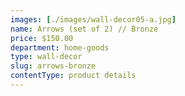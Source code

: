 ```yaml
---
images: [./images/wall-decor05-a.jpg]
name: Arrows (set of 2) // Bronze
price: $150.00
department: home-goods
type: wall-decor
slug: arrows-bronze
contentType: product details
---
```

